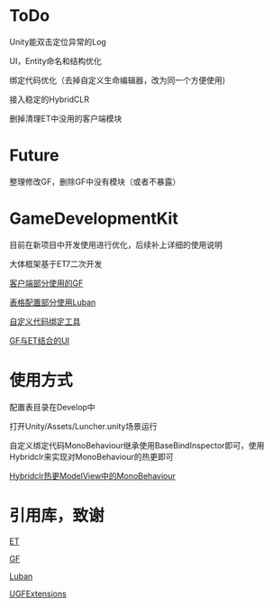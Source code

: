 # ToDo
Unity能双击定位异常的Log

UI，Entity命名和结构优化

绑定代码优化（去掉自定义生命编辑器，改为同一个方便使用)

接入稳定的HybridCLR

删掉清理ET中没用的客户端模块

# Future

整理修改GF，删除GF中没有模块（或者不暴露）

# GameDevelopmentKit

目前在新项目中开发使用进行优化，后续补上详细的使用说明

大体框架基于ET7二次开发

[客户端部分使用的GF](./Unity/Assets/Scripts/Library/UnityGameFramework)

[表格配置部分使用Luban](./Tools/luban)

[自定义代码绑定工具](./Unity/Assets/Scripts/Editor/UGF/Common/BaseBindInspector)

[GF与ET结合的UI](./Unity/Assets/Scripts/Codes/ModelView/Client/UGF/UI)

# 使用方式
配置表目录在Develop中

打开Unity/Assets/Luncher.unity场景运行

自定义绑定代码MonoBehaviour继承使用BaseBindInspector即可，使用Hybridclr来实现对MonoBehaviour的热更即可

[Hybridclr热更ModelView中的MonoBehaviour](https://focus-creative-games.github.io/hybridclr/monobehaviour/)

# 引用库，致谢
[ET](https://github.com/egametang/ET)

[GF](https://github.com/EllanJiang/UnityGameFramework)

[Luban](https://github.com/focus-creative-games/luban_examples)

[UGFExtensions](https://github.com/FingerCaster/UGFExtensions)
